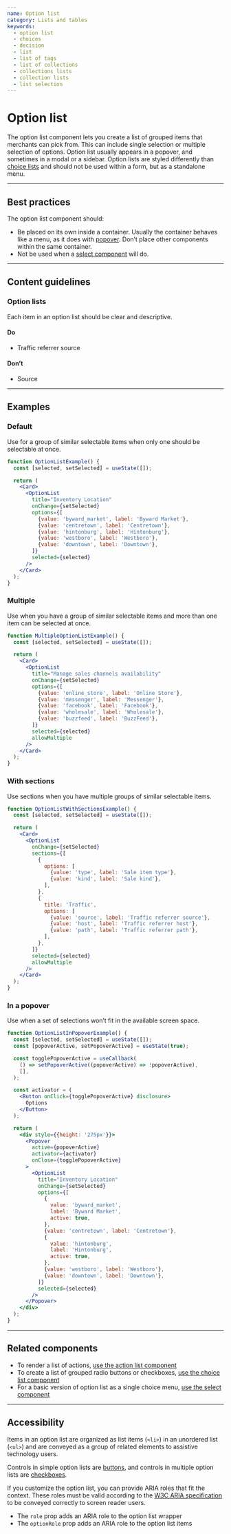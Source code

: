 ```yaml
---
name: Option list
category: Lists and tables
keywords:
  - option list
  - choices
  - decision
  - list
  - list of tags
  - list of collections
  - collections lists
  - collection lists
  - list selection
---
```


# Option list

The option list component lets you create a list of grouped items that
merchants can pick from. This can include single selection or multiple selection
of options. Option list usually appears in a popover, and sometimes in a modal
or a sidebar. Option lists are styled differently than
[choice lists](https://polaris.shopify.com/components/choice-list) and should not be used within a form, but as a standalone menu.

---

## Best practices

The option list component should:

- Be placed on its own inside a container. Usually the container behaves like a
  menu, as it does with [popover](https://polaris.shopify.com/components/popover). Don’t
  place other components within the same container.
- Not be used when a [select component](https://polaris.shopify.com/components/select) will do.

---

## Content guidelines

### Option lists

Each item in an option list should be clear and descriptive.

<!-- usagelist -->

#### Do

- Traffic referrer source

#### Don’t

- Source

<!-- end -->

---

## Examples

### Default

Use for a group of similar selectable items when only one should be selectable at once.

```jsx
function OptionListExample() {
  const [selected, setSelected] = useState([]);

  return (
    <Card>
      <OptionList
        title="Inventory Location"
        onChange={setSelected}
        options={[
          {value: 'byward_market', label: 'Byward Market'},
          {value: 'centretown', label: 'Centretown'},
          {value: 'hintonburg', label: 'Hintonburg'},
          {value: 'westboro', label: 'Westboro'},
          {value: 'downtown', label: 'Downtown'},
        ]}
        selected={selected}
      />
    </Card>
  );
}
```

### Multiple

Use when you have a group of similar selectable items and more than one item can be selected at once.

```jsx
function MultipleOptionListExample() {
  const [selected, setSelected] = useState([]);

  return (
    <Card>
      <OptionList
        title="Manage sales channels availability"
        onChange={setSelected}
        options={[
          {value: 'online_store', label: 'Online Store'},
          {value: 'messenger', label: 'Messenger'},
          {value: 'facebook', label: 'Facebook'},
          {value: 'wholesale', label: 'Wholesale'},
          {value: 'buzzfeed', label: 'BuzzFeed'},
        ]}
        selected={selected}
        allowMultiple
      />
    </Card>
  );
}
```

### With sections

Use sections when you have multiple groups of similar selectable items.

```jsx
function OptionListWithSectionsExample() {
  const [selected, setSelected] = useState([]);

  return (
    <Card>
      <OptionList
        onChange={setSelected}
        sections={[
          {
            options: [
              {value: 'type', label: 'Sale item type'},
              {value: 'kind', label: 'Sale kind'},
            ],
          },
          {
            title: 'Traffic',
            options: [
              {value: 'source', label: 'Traffic referrer source'},
              {value: 'host', label: 'Traffic referrer host'},
              {value: 'path', label: 'Traffic referrer path'},
            ],
          },
        ]}
        selected={selected}
        allowMultiple
      />
    </Card>
  );
}
```

### In a popover

Use when a set of selections won’t fit in the available screen space.

```jsx
function OptionListInPopoverExample() {
  const [selected, setSelected] = useState([]);
  const [popoverActive, setPopoverActive] = useState(true);

  const togglePopoverActive = useCallback(
    () => setPopoverActive((popoverActive) => !popoverActive),
    [],
  );

  const activator = (
    <Button onClick={togglePopoverActive} disclosure>
      Options
    </Button>
  );

  return (
    <div style={{height: '275px'}}>
      <Popover
        active={popoverActive}
        activator={activator}
        onClose={togglePopoverActive}
      >
        <OptionList
          title="Inventory Location"
          onChange={setSelected}
          options={[
            {
              value: 'byward_market',
              label: 'Byward Market',
              active: true,
            },
            {value: 'centretown', label: 'Centretown'},
            {
              value: 'hintonburg',
              label: 'Hintonburg',
              active: true,
            },
            {value: 'westboro', label: 'Westboro'},
            {value: 'downtown', label: 'Downtown'},
          ]}
          selected={selected}
        />
      </Popover>
    </div>
  );
}
```

---

## Related components

- To render a list of actions,
  [use the action list component](https://polaris.shopify.com/components/action-list)
- To create a list of grouped radio buttons or checkboxes,
  [use the choice list component](https://polaris.shopify.com/components/choice-list)
- For a basic version of option list as a single choice menu,
  [use the select component](https://polaris.shopify.com/components/select)

---

## Accessibility

Items in an option list are organized as list items (`<li>`) in an unordered list (`<ul>`) and are conveyed as a group of related elements to assistive technology users.

Controls in simple option lists are [buttons](https://polaris.shopify.com/components/button), and controls in multiple option lists are [checkboxes](https://polaris.shopify.com/components/checkbox).

If you customize the option list, you can provide ARIA roles that fit the context. These roles must be valid according to the [W3C ARIA specification](https://www.w3.org/TR/wai-aria-1.1/) to be conveyed correctly to screen reader users.

- The `role` prop adds an ARIA role to the option list wrapper
- The `optionRole` prop adds an ARIA role to the option list items
